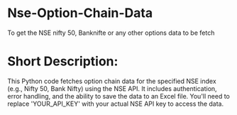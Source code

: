 # Nse-Option-Chain-Data
To get the NSE nifty 50, Banknifte or any other options data to be fetch

# Short Description:
This Python code fetches option chain data for the specified NSE index (e.g., Nifty 50, Bank Nifty) using the NSE API. It includes authentication, error handling, and the ability to save the data to an Excel file. You'll need to replace 'YOUR_API_KEY' with your actual NSE API key to access the data.
